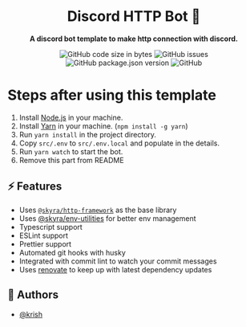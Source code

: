 <div align='center'>

# Discord HTTP Bot 🤖

**A discord bot template to make http connection with discord.**

![GitHub code size in bytes](https://img.shields.io/github/languages/code-size/krishagarwal2811/discord-http-bot)
![GitHub issues](https://img.shields.io/github/issues-raw/krishagarwal2811/discord-http-bot)
![GitHub package.json version](https://img.shields.io/github/package-json/v/krishagarwal2811/discord-http-bot)
![GitHub](https://img.shields.io/github/license/krishagarwal2811/discord-http-bot)

</div>

# Steps after using this template

1. Install [Node.js](https://nodejs.org) in your machine.
1. Install [Yarn](https://yarnpkg.com) in your machine. (`npm install -g yarn`)
1. Run `yarn install` in the project directory.
1. Copy `src/.env` to `src/.env.local` and populate in the details.
1. Run `yarn watch` to start the bot.
1. Remove this part from README

## ⚡ Features

-   Uses [`@skyra/http-framework`](https://github.com/https://github.com/skyra-project/archid-components/tree/main/packages/http-framework) as the base library
-   Uses [@skyra/env-utilities](https://github.com/skyra-project/archid-components/tree/main/packages/env-utilities) for better env management
-   Typescript support
-   ESLint support
-   Prettier support
-   Automated git hooks with husky
-   Integrated with commit lint to watch your commit messages
-   Uses [renovate](https://renovatebot.com) to keep up with latest dependency updates

## 📝 Authors

-   [@krish](https://www.github.com/krishagarwal2811)
